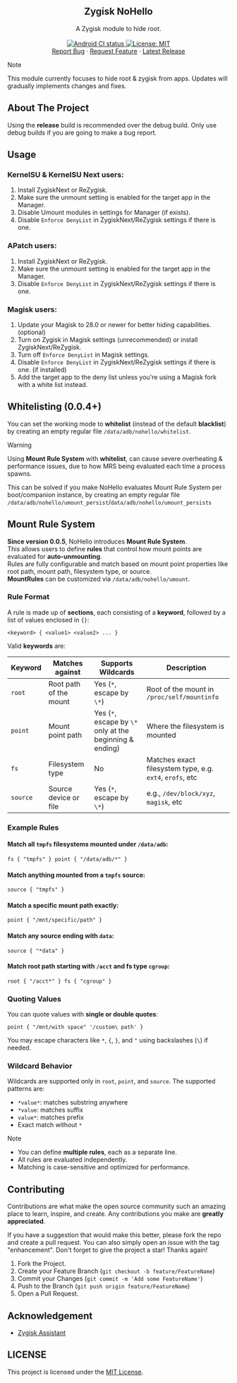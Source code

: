 <h2 align="center">Zygisk NoHello</h2>
<p align="center">
  A Zygisk module to hide root.
  </br>
  </br>
  <a href="https://github.com/MhmRdd/NoHello/actions/workflows/build.yml">
    <img src="https://github.com/MhmRdd/Il2Dump/actions/workflows/build.yml/badge.svg?branch=master" alt="Android CI status">
  </a>
  <a href="https://opensource.org/licenses/MIT">
    <img src="https://img.shields.io/badge/License-MIT-yellow.svg" alt="License: MIT">
  </a>
  </br>
  <a href="https://github.com/MhmRdd/NoHello/issues">Report Bug</a>
    ·
  <a href="https://github.com/MhmRdd/NoHello/issues">Request Feature</a>
    ·
  <a href="https://github.com/MhmRdd/NoHello/releases">Latest Release</a>
</p>

> [!NOTE]
> This module currently focuses to hide root & zygisk from apps.
> Updates will gradually implements changes and fixes.

## About The Project

Using the **release** build is recommended over the debug build. Only use debug builds if you are going to make a bug report.

## Usage

### KernelSU & KernelSU Next users:
1. Install ZygiskNext or ReZygisk.
2. Make sure the unmount setting is enabled for the target app in the Manager.
3. Disable Umount modules in settings for Manager (if exists).
4. Disable `Enforce DenyList` in ZygiskNext/ReZygisk settings if there is one.

### APatch users:
1. Install ZygiskNext or ReZygisk.
2. Make sure the unmount setting is enabled for the target app in the Manager.
3. Disable `Enforce DenyList` in ZygiskNext/ReZygisk settings if there is one.

### Magisk users:
1. Update your Magisk to 28.0 or newer for better hiding capabilities. (optional)
2. Turn on Zygisk in Magisk settings (unrecommended) or install ZygiskNext/ReZygisk.
3. Turn off `Enforce DenyList` in Magisk settings.
4. Disable `Enforce DenyList` in ZygiskNext/ReZygisk settings if there is one. (if installed)
5. Add the target app to the deny list unless you're using a Magisk fork with a white list instead.

## Whitelisting (0.0.4+)
You can set the working mode to **whitelist** (instead of the default **blacklist**) by creating an empty regular file `/data/adb/nohello/whitelist`.
>[!WARNING]
> Using **Mount Rule System** with **whitelist**, can cause severe overheating & performance issues, due to how MRS being evaluated each time a process spawns.

This can be solved if you make NoHello evaluates Mount Rule System per boot/companion instance, by creating an empty regular file `/data/adb/nohello/umount_persist`/`data/adb/nohello/umount_persists`

## Mount Rule System

**Since version 0.0.5**, NoHello introduces **Mount Rule System**.</br>
This allows users to define **rules** that control how mount points are evaluated for **auto-unmounting**.</br>
Rules are fully configurable and match based on mount point properties like root path, mount path, filesystem type, or source.</br>
**MountRules** can be customized via `/data/adb/nohello/umount`.

### Rule Format

A rule is made up of **sections**, each consisting of a **keyword**, followed by a list of values enclosed in `{}`:

```
<keyword> { <value1> <value2> ... }
```

Valid **keywords** are:

| Keyword  | Matches against         | Supports Wildcards                                       | Description |
|----------|-------------------------|----------------------------------------------------------|-------------|
| `root`   | Root path of the mount  | Yes (`*`, escape by `\*`)                                | Root of the mount in `/proc/self/mountinfo` |
| `point`  | Mount point path        | Yes (`*`, escape by `\*` only at the beginning & ending) | Where the filesystem is mounted |
| `fs`     | Filesystem type         | No                                                       | Matches exact filesystem type, e.g. `ext4`, `erofs`, etc |
| `source` | Source device or file   | Yes (`*`, escape by `\*`)                                | e.g., `/dev/block/xyz`, `magisk`, etc |

### Example Rules

#### Match all `tmpfs` filesystems mounted under `/data/adb`:
```
fs { "tmpfs" } point { "/data/adb/*" }
```

#### Match anything mounted from a `tmpfs` source:
```
source { "tmpfs" }
```

#### Match a specific mount path exactly:
```
point { "/mnt/specific/path" }
```

#### Match any source ending with `data`:
```
source { "*data" }
```

#### Match root path starting with `/acct` and fs type `cgroup`:
```
root { "/acct*" } fs { "cgroup" }
```

### Quoting Values

You can quote values with **single or double quotes**:

```
point { "/mnt/with space" '/custom\ path' }
```

You may escape characters like `*`, `{`, `}`, and `"` using backslashes (`\`) if needed.

### Wildcard Behavior

Wildcards are supported only in `root`, `point`, and `source`. The supported patterns are:

- `*value*`: matches substring anywhere
- `*value`: matches suffix
- `value*`: matches prefix
- Exact match without `*`


>[!NOTE]
> - You can define **multiple rules**, each as a separate line.
> - All rules are evaluated independently.
> - Matching is case-sensitive and optimized for performance.


## Contributing

Contributions are what make the open source community such an amazing place to learn, inspire, and create. Any contributions you make are **greatly appreciated**.

If you have a suggestion that would make this better, please fork the repo and create a pull request. You can also simply open an issue with the tag "enhancement".
Don't forget to give the project a star! Thanks again!

1. Fork the Project.
2. Create your Feature Branch (`git checkout -b feature/FeatureName`)
3. Commit your Changes (`git commit -m 'Add some FeatureName'`)
4. Push to the Branch (`git push origin feature/FeatureName`)
5. Open a Pull Request.


## Acknowledgement

- [Zygisk Assistant](https://github.com/snake-4/Zygisk-Assistant)

## LICENSE

This project is licensed under the [MIT License](https://opensource.org/licenses/MIT).

